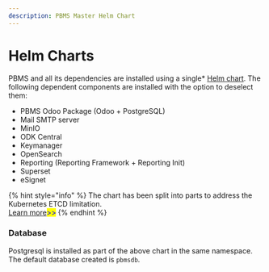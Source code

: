 ```yaml
---
description: PBMS Master Helm Chart
---
```


# Helm Charts

PBMS and all its dependencies are installed using a single\* [Helm chart](https://github.com/OpenG2P/openg2p-pbms-deployment/tree/develop/charts).  The following dependent components are installed with the option to deselect them:

* PBMS Odoo Package (Odoo + PostgreSQL)
* Mail SMTP server
* MinIO
* ODK Central
* Keymanager
* OpenSearch
* Reporting (Reporting Framework + Reporting Init)
* Superset
* eSignet

{% hint style="info" %}
The chart has been split into parts to address the Kubernetes ETCD limitation. \
[Learn more](https://docs.openg2p.org/deployment/helm-charts#helm-chart-size-limitation)<mark style="color:blue;">>></mark>
{% endhint %}

### Database <a href="#database" id="database"></a>

Postgresql is installed as part of the above chart in the same namespace. The default database created is `pbmsdb`.
